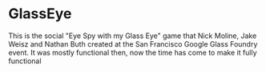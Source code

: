 GlassEye
========

This is the social "Eye Spy with my Glass Eye" game that Nick Moline, Jake Weisz and Nathan Buth created at the San Francisco Google Glass Foundry event.  It was mostly functional then, now the time has come to make it fully functional

